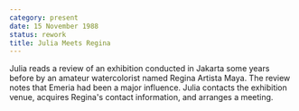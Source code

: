 ```yaml
---
category: present
date: 15 November 1988
status: rework
title: Julia Meets Regina
---
```


Julia reads a review of an exhibition conducted in Jakarta some years before
by an amateur watercolorist named Regina Artista Maya. The review notes that Emeria had been a major influence. Julia contacts the exhibition venue, acquires Regina's contact information, and arranges a meeting. 
